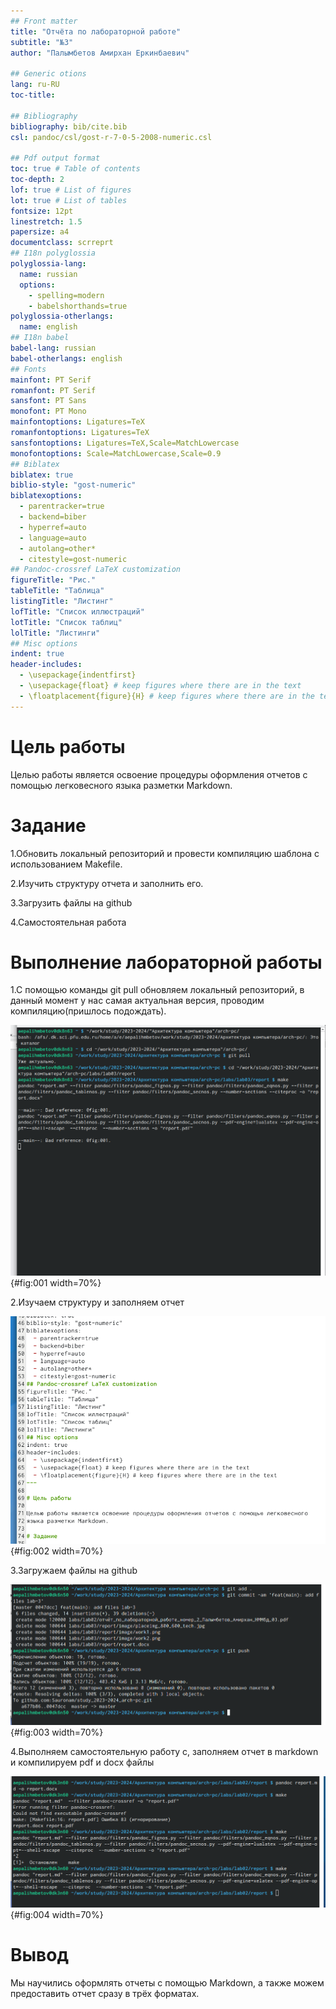 ```yaml
---
## Front matter
title: "Отчёта по лабораторной работе"
subtitle: "№3"
author: "Палымбетов Амирхан Еркинбаевич"

## Generic otions
lang: ru-RU
toc-title:

## Bibliography
bibliography: bib/cite.bib
csl: pandoc/csl/gost-r-7-0-5-2008-numeric.csl

## Pdf output format
toc: true # Table of contents
toc-depth: 2
lof: true # List of figures
lot: true # List of tables
fontsize: 12pt
linestretch: 1.5
papersize: a4
documentclass: scrreprt
## I18n polyglossia
polyglossia-lang:
  name: russian
  options:
	- spelling=modern
	- babelshorthands=true
polyglossia-otherlangs:
  name: english
## I18n babel
babel-lang: russian
babel-otherlangs: english
## Fonts
mainfont: PT Serif
romanfont: PT Serif
sansfont: PT Sans
monofont: PT Mono
mainfontoptions: Ligatures=TeX
romanfontoptions: Ligatures=TeX
sansfontoptions: Ligatures=TeX,Scale=MatchLowercase
monofontoptions: Scale=MatchLowercase,Scale=0.9
## Biblatex
biblatex: true
biblio-style: "gost-numeric"
biblatexoptions:
  - parentracker=true
  - backend=biber
  - hyperref=auto
  - language=auto
  - autolang=other*
  - citestyle=gost-numeric
## Pandoc-crossref LaTeX customization
figureTitle: "Рис."
tableTitle: "Таблица"
listingTitle: "Листинг"
lofTitle: "Список иллюстраций"
lotTitle: "Список таблиц"
lolTitle: "Листинги"
## Misc options
indent: true
header-includes:
  - \usepackage{indentfirst}
  - \usepackage{float} # keep figures where there are in the text
  - \floatplacement{figure}{H} # keep figures where there are in the text
---
```


# Цель работы

Целью работы является освоение процедуры оформления отчетов с помощью легковесного
языка разметки Markdown.

# Задание
1.Обновить локальный репозиторий и провести компиляцию шаблона с использованием Makefile.

2.Изучить структуру отчета и заполнить его.

3.Загрузить файлы на github

4.Cамостоятельная работа

# Выполнение лабораторной работы

1.С помощью команды git pull обновляем локальный репозиторий, в данный момент у нас самая 
актуальная версия, проводим компиляцию(пришлось подождать).

![Рис.1](image/work1.png){#fig:001 width=70%}

2.Изучаем структуру и заполняем отчет

![Рис.2](image/work2.png){#fig:002 width=70%}

3.Загружаем файлы на github

![Рис.3](image/work3.png){#fig:003 width=70%}

4.Выполняем самостоятельную работу с, заполняем отчет в markdown и компилируем pdf и docx файлы

![Рис.4](image/work4.png){#fig:004 width=70%}


# Вывод

Мы научились оформлять отчеты с помощью Markdown, а также можем предоставить отчет сразу в трёх форматах.
